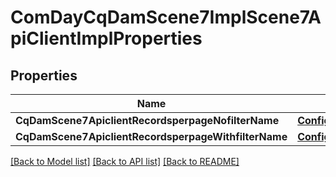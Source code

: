 # ComDayCqDamScene7ImplScene7ApiClientImplProperties

## Properties
Name | Type | Description | Notes
------------ | ------------- | ------------- | -------------
**CqDamScene7ApiclientRecordsperpageNofilterName** | [**ConfigNodePropertyInteger**](configNodePropertyInteger.md) |  | [optional] 
**CqDamScene7ApiclientRecordsperpageWithfilterName** | [**ConfigNodePropertyInteger**](configNodePropertyInteger.md) |  | [optional] 

[[Back to Model list]](../README.md#documentation-for-models) [[Back to API list]](../README.md#documentation-for-api-endpoints) [[Back to README]](../README.md)


